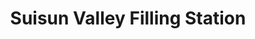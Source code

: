---
title: "Suisun Valley Filling Station"
url: /fairfield/suisun-valley-filling-station/
shop: Wein
---